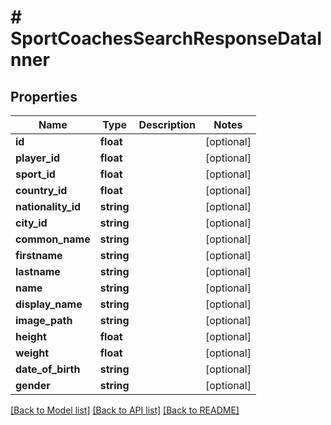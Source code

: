 # # SportCoachesSearchResponseDataInner

## Properties

Name | Type | Description | Notes
------------ | ------------- | ------------- | -------------
**id** | **float** |  | [optional]
**player_id** | **float** |  | [optional]
**sport_id** | **float** |  | [optional]
**country_id** | **float** |  | [optional]
**nationality_id** | **string** |  | [optional]
**city_id** | **string** |  | [optional]
**common_name** | **string** |  | [optional]
**firstname** | **string** |  | [optional]
**lastname** | **string** |  | [optional]
**name** | **string** |  | [optional]
**display_name** | **string** |  | [optional]
**image_path** | **string** |  | [optional]
**height** | **float** |  | [optional]
**weight** | **float** |  | [optional]
**date_of_birth** | **string** |  | [optional]
**gender** | **string** |  | [optional]

[[Back to Model list]](../../README.md#models) [[Back to API list]](../../README.md#endpoints) [[Back to README]](../../README.md)
